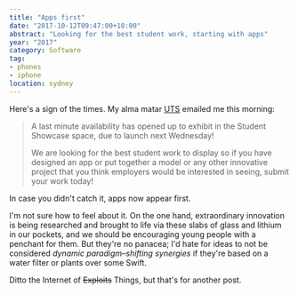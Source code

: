 ```yaml
---
title: "Apps first"
date: "2017-10-12T09:47:00+10:00"
abstract: "Looking for the best student work, starting with apps"
year: "2017"
category: Software
tag:
- phones
- iphone
location: sydney
---
```

Here's a sign of the times. My alma matar [UTS] emailed me this morning:

> A  last minute availability has opened up to exhibit in the Student Showcase space, due to launch next Wednesday!
> 
> We are looking for the best student work to display so if you have designed an app or put together a model  or any other innovative project that you think employers would be interested in seeing, submit your work today! 

In case you didn't catch it, apps now appear first.

I'm not sure how to feel about it. On the one hand, extraordinary innovation is being researched and brought to life via these slabs of glass and lithium in our pockets, and we should be encouraging young people with a penchant for them. But they're no panacea; I'd hate for ideas to not be considered *dynamic paradigm–shifting synergies* if they're based on a water filter or plants over some Swift.

Ditto the Internet of <del>Exploits</del> Things, but that's for another post.

[UTS]: https://uts.edu.au/

